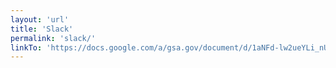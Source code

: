 ```yaml
---
layout: 'url'
title: 'Slack'
permalink: 'slack/'
linkTo: 'https://docs.google.com/a/gsa.gov/document/d/1aNFd-lw2ueYLi_nUVLIX801r4RUtEBJp0bGdyNAkHJI/edit?usp=drive_web'
---
```

